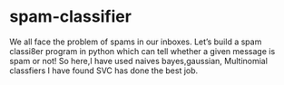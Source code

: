 # spam-classifier

We all face the problem of spams in our inboxes. Let’s build a spam classi8er program in python which can tell whether a given message is spam or not!
So here,I have used naives bayes,gaussian, Multinomial classfiers
I have found SVC has done the best job.
